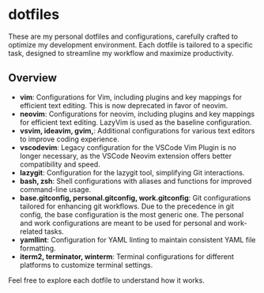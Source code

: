 # dotfiles

These are my personal dotfiles and configurations, carefully crafted to optimize my development environment. Each dotfile is tailored to a specific task, designed to streamline my workflow and maximize productivity.

## Overview

- **vim**: Configurations for Vim, including plugins and key mappings for efficient text editing. This is now deprecated in favor of neovim.
- **neovim**: Configurations for neovim, including plugins and key mappings for efficient text editing. LazyVim is used as the baseline configuration.
- **vsvim, ideavim, gvim,**: Additional configurations for various text editors to improve coding experience.
- **vscodevim**: Legacy configuration for the VSCode Vim Plugin is no longer necessary, as the VSCode Neovim extension offers better compatibility and speed.
- **lazygit**: Configuration for the lazygit tool, simplifying Git interactions.
- **bash, zsh**: Shell configurations with aliases and functions for improved command-line usage.
- **base.gitconfig, personal.gitconfig, work.gitconfig**: Git configurations tailored for enhancing git workflows. Due to the precedence in git config, the base configuration is the most generic one. The personal and work configurations are meant to be used for personal and work-related tasks.
- **yamllint**: Configuration for YAML linting to maintain consistent YAML file formatting.
- **iterm2, terminator, winterm**: Terminal configurations for different platforms to customize terminal settings.

Feel free to explore each dotfile to understand how it works.
